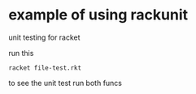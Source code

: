 # example of using rackunit
unit testing for racket

run this
```
racket file-test.rkt
```

to see the unit test run both funcs
